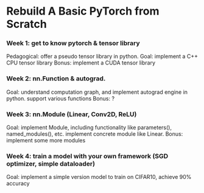 # Rebuild A Basic PyTorch from Scratch

### Week 1: get to know pytorch & tensor library

Pedagogical: offer a pseudo tensor library in python. 
Goal: implement a C++ CPU tensor library
Bonus: implement a CUDA tensor library

### Week 2: nn.Function & autograd.

Goal: understand computation graph, and implement autograd engine in python. support various functions
Bonus: ?

### Week 3: nn.Module (Linear, Conv2D, ReLU)

Goal: implement Module, including functionality like parameters(), named_modules(), etc. implement concrete module like Linear.
Bonus: implement some more modules

### Week 4: train a model with your own framework (SGD optimizer, simple dataloader)

Goal: implement a simple version model to train on CIFAR10, achieve 90% accuracy

